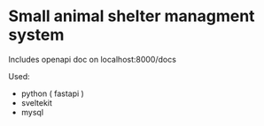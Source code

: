 # Small animal shelter managment system

Includes openapi doc on localhost:8000/docs

Used:
- python ( fastapi )
- sveltekit
- mysql
